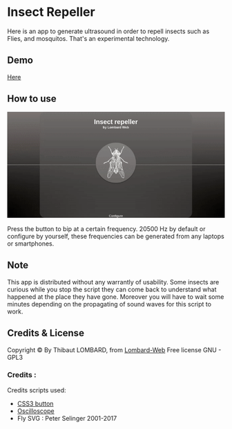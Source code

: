 # Insect Repeller
Here is an app to generate ultrasound in order to repell insects such as Flies, and mosquitos. That's an experimental technology.  

## Demo
[Here](https://lombard-web-services.github.io/Insect-Repeller/index.html)

## How to use
![image](https://github.com/Lombard-Web-Services/Insect-Repeller/raw/master/img/demo.gif)

Press the button to bip at a certain frequency. 20500 Hz by default or configure by yourself, these frequencies can be generated from any laptops or smartphones.

## Note
This app is distributed without any warrantly of usability. Some insects are curious while you stop the script they can come back to understand what happened at the place they have gone. Moreover you will have to wait some minutes depending on the propagating of sound waves for this script to work.


## Credits & License
Copyright © By Thibaut LOMBARD, from [Lombard-Web](https://github.com/Lombard-Web-Services "lombard web services") 
Free license
GNU - GPL3

### Credits : 
Credits scripts used: 
* [CSS3 button](https://codepen.io/rodhamjun/pen/PpYYYd ) 
* [Oscilloscope](https://davidmatthew.ie/creating-an-oscilloscope-with-javascript/#ui) 
* Fly SVG : Peter Selinger 2001-2017
